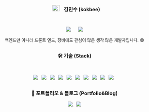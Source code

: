 <h3 align="center">
    <img 
         src="https://github.com/kokbee/kokbee.github.io/blob/main/assets/img/Kokbee.png" 
         width="25px" height="20px" style="margin-left : 10px; margin-right : 10px;"/>
    <b> 김민수 (kokbee)</b> 
</h3>
</br>
<p align="center">
    <img 
        src="https://hits.seeyoufarm.com/api/count/incr/badge.svg?url=https%3A%2F%2Fgithub.com%2Fkokbee"
        style="height : auto; margin-left : 10px; margin-right : 10px;"/>
    <img 
        src="https://img.shields.io/github/followers/kokbee?label=kokbee%20Followers&style=social"
        style="height : auto; margin-left : 10px; margin-right : 10px;"/>
</p>
<p align="center">
    백엔드만 아니라 프론트 엔드, 장비에도 관심이 많은 생각 많은 개발자입니다. 😄
</p>

##
<h3 align="center"><b>🛠 기술 (Stack)</b></h3>
</br>
<p align="center">
    <img src="https://img.shields.io/badge/HTML5-E34F26?style=flat-square&logo=HTML5&logoColor=white"/></a> &nbsp
    <img src="https://img.shields.io/badge/CSS3-1572B6?style=flat-square&logo=CSS3&logoColor=white"/></a> &nbsp
    <img src="https://img.shields.io/badge/JavaScript-F7DF1E?style=flat-square&logo=JavaScript&logoColor=white"/></a> &nbsp
    <img src="https://img.shields.io/badge/MongoDB-47A248?style=flat-square&logo=MongoDB&logoColor=white"/></a> &nbsp 
    <img src="https://img.shields.io/badge/MySQL-4479A1?style=flat-square&logo=MySQL&logoColor=white"/></a> &nbsp 
    <img src="https://img.shields.io/badge/c++-00599C?style=flat-square&logo=c%2B%2B&logoColor=white"/></a> &nbsp
    <img src="https://img.shields.io/badge/Python-00599C?style=flat-square&logo=Python&logoColor=white"/></a> &nbsp
    <img src="https://img.shields.io/badge/Go-00599C?style=flat-square&logo=Go&logoColor=white"/></a> &nbsp
    <img src="https://img.shields.io/badge/Node.js-339933?style=flat-square&logo=node-dot-js&logoColor=white"/></a> &nbsp
    <img src="https://img.shields.io/badge/React.js-61DAFB?style=flat-square&logo=React&logoColor=white"/></a> &nbsp
</p>


##
<h3 align="center"><b>🌱 포트폴리오 & 블로그 (Portfolio&Blog) </b></h3>
<p align="center">
<a href="https://kokbee.github.io/">
    <img src="https://img.shields.io/badge/Portfolio (Firebase)-FFCA28?style=flat-square&logo=Firebase&logoColor=white"/>
</a>&nbsp
<a href="_target">
    <img src="https://img.shields.io/badge/Notion (Blog)-000000?style=flat-square&logo=Notion&logoColor=white"/>
</a>
</p>
